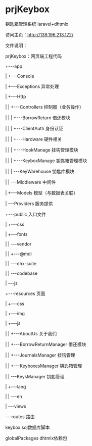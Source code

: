 # prjKeybox
钥匙箱管理系统 laravel+dhtmlx

访问主页：http://139.196.213.122/

文件说明：

prjKeybox：网页端工程代码

+---app

|  +---Console

|  +---Exceptions 异常处理

|  +---Http

|  |  +---Controllers 控制器（业务操作）

|  |  |  +---BorrowReturn 借还模块

|  |  |  +---ClientAuth 身份认证

|  |  |  +---Hardware 硬件相关

|  |  |  +---HookManage 挂钩管理模块

|  |  |  +---KeyboxManage 钥匙箱管理模块

|  |  |  \---KeyWarehouse 钥匙库模块

|  |  \---Middleware 中间件

|  +---Models 模型（与数据表关联）

|  \---Providers 服务提供

+---public 入口文件

|  +---css

|  +---fonts

|  |  \---vendor

|  |    +---@mdi

|  |    \---dhx-suite

|  |      \---codebase

|  \---js

+---resources 页面

|  +---css

|  +---img

|  +---js

|  |  +---AboutUs 关于我们

|  |  +---BorrowReturnManager 借还模块

|  |  +---JournalsManager 挂钩管理

|  |  +---KeyboxesManager 钥匙箱管理

|  |  \---KeysManager 钥匙管理

|  +---lang

|  |  \---en

|  \---views

\---routes 路由



keybox.sql数据库脚本



globalPackages dhtmlx依赖包

